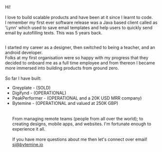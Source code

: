 Hi!
<br><br>
I love to build scalable products and have been at it since I learnt to code.<br>
I remember my first ever software release was a Java based client called as 'Lynn' which used to save email templates and help users to quickly send email by autofilling texts. This was 5 years back.<br><br>

I started my career as a designer, then switched to being a teacher, and an android developer.<br>
Folks at my first organisation were so happy with my progress that they decided to onboard me as a full time employee and from thereon I became more immersed into building products from ground zero.<br>
<br>
So far I have built:<br>
 - Greyplate - (SOLD)<br>
 - Digifynd - (OPERATIONAL)<br>
 - PeakPerformer - (OPERATIONAL and a 20K USD MRR company)<br>
 - Bytemine - (OPERATIONAL and valued at 250K GBP)<br>
<br><br>
From managing remote teams (people from all over the world); to creating designs, mobile apps, and websites. I'm fortunate enough to experience it all.
<br><br>
If you have more questions about me then let's connect over email! sj@bytemine.io
